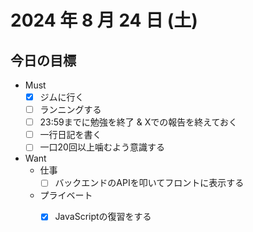 # 2024 年 8 月 24 日 (土)

## 今日の目標
- Must
  - [x] ジムに行く
  - [ ] ランニングする
  - [ ] 23:59までに勉強を終了 & Xでの報告を終えておく
  - [ ] 一行日記を書く
  - [ ] 一口20回以上噛むよう意識する
- Want
  - 仕事
    - [ ] バックエンドのAPIを叩いてフロントに表示する
  - プライベート
    - [x] JavaScriptの復習をする

